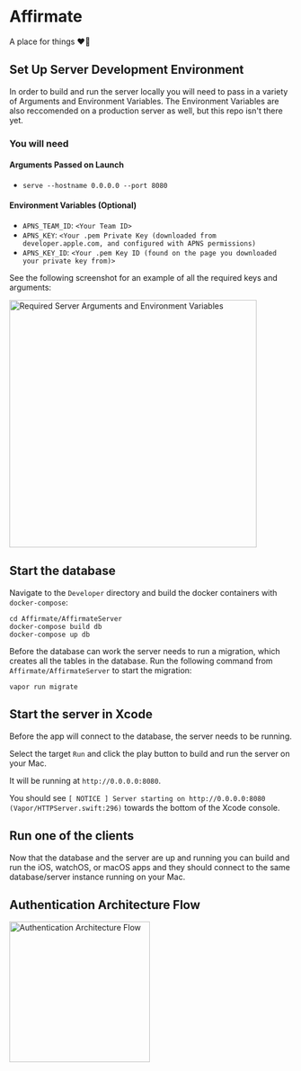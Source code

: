 # Affirmate

A place for things ❤️‍🔥

## Set Up Server Development Environment

In order to build and run the server locally you will need to pass in a variety of Arguments and Environment Variables. The Environment Variables are also reccomended on a production server as well, but this repo isn't there yet.

### You will need

#### Arguments Passed on Launch

* `serve --hostname 0.0.0.0 --port 8080`

#### Environment Variables (Optional)

* `APNS_TEAM_ID`: `<Your Team ID>`
* `APNS_KEY`: `<Your .pem Private Key (downloaded from developer.apple.com, and configured with APNS permissions)`
* `APNS_KEY_ID`: `<Your .pem Key ID (found on the page you downloaded your private key from)>`

See the following screenshot for an example of all the required keys and arguments:

<img width="440" alt="Required Server Arguments and Environment Variables" src="https://user-images.githubusercontent.com/5713359/186994861-bea4c1af-7d36-435f-be0f-1bdc808a0a88.png">

## Start the database

Navigate to the `Developer` directory and build the docker containers with `docker-compose`:

```shell
cd Affirmate/AffirmateServer
docker-compose build db
docker-compose up db
```

Before the database can work the server needs to run a migration, which creates all the tables in the database. Run the following command from `Affirmate/AffirmateServer` to start the migration:

```shell
vapor run migrate
```

## Start the server in Xcode

Before the app will connect to the database, the server needs to be running.

Select the target `Run` and click the play button to build and run the server on your Mac.

It will be running at `http://0.0.0.0:8080`.

You should see `[ NOTICE ] Server starting on http://0.0.0.0:8080 (Vapor/HTTPServer.swift:296)` towards the bottom of the Xcode console.

## Run one of the clients

Now that the database and the server are up and running you can build and run the iOS, watchOS, or macOS apps and they should connect to the same database/server instance running on your Mac.

## Authentication Architecture Flow

<img width="250" alt="Authentication Architecture Flow" src="https://user-images.githubusercontent.com/5713359/187051690-515e22ae-0728-4b4f-81cb-4771d5100b5d.png">
